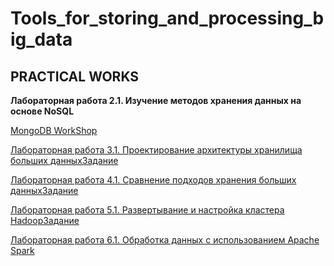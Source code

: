# Tools_for_storing_and_processing_big_data

PRACTICAL WORKS 
-------------------------------------------------------------------------------------

**Лабораторная работа 2.1. Изучение методов хранения данных на основе NoSQL**

  [MongoDB WorkShop]()

[Лабораторная работа 3.1. Проектирование архитектуры хранилища больших данныхЗадание]()

[Лабораторная работа 4.1. Сравнение подходов хранения больших данныхЗадание]()

[Лабораторная работа 5.1. Развертывание и настройка кластера HadoopЗадание]()

[Лабораторная работа 6.1. Обработка данных с использованием Apache Spark]()
